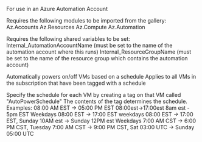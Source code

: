 ﻿For use in an Azure Automation Account

Requires the following modules to be imported from the gallery:
Az.Accounts
Az.Resources
Az.Compute
Az.Automation

Requires the following shared variables to be set:
Internal_AutomationAccountName (must be set to the name of the automation account where this runs)
Internal_ResourceGroupName (must be set to the name of the resource group which contains the automation account)

Automatically powers on/off VMs based on a schedule
Applies to all VMs in the subscription that have been tagged with a schedule

Specify the schedule for each VM by creating a tag on that VM called "AutoPowerSchedule"
The contents of the tag determines the schedule.
Examples:
08:00 AM EST -> 05:00 PM EST 
08:00est->17:00est 
8am est - 5pm EST
Weekdays 08:00 EST -> 17:00 EST
weekdays 08:00 EST -> 17:00 EST, Sunday 10AM est -> Sunday 12PM est
Weekdays 7:00 AM CST -> 6:00 PM CST, Tuesday 7:00 AM CST ->  9:00 PM CST, Sat 03:00 UTC -> Sunday 05:00 UTC